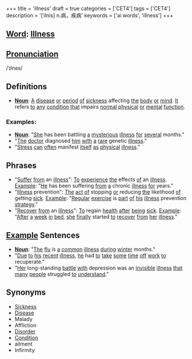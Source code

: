 +++
title = 'illness'
draft = true
categories = ['CET4']
tags = ['CET4']
description = '[ˈilnis] n.病，疾病'
keywords = ['ai words', 'illness']
+++

## [Word](/post/word/): [Illness](/post/illness/)

## [Pronunciation](/post/pronunciation/)
/ˈɪlnəs/

## Definitions
- **[Noun](/post/noun/)**: [A](/post/a/) [disease](/post/disease/) [or](/post/or/) [period](/post/period/) [of](/post/of/) [sickness](/post/sickness/) affecting [the](/post/the/) [body](/post/body/) [or](/post/or/) [mind](/post/mind/). [It](/post/it/) refers [to](/post/to/) [any](/post/any/) [condition](/post/condition/) [that](/post/that/) impairs [normal](/post/normal/) [physical](/post/physical/) [or](/post/or/) [mental](/post/mental/) [function](/post/function/).

### Examples:
- **[Noun](/post/noun/)**: "[She](/post/she/) has been battling [a](/post/a/) [mysterious](/post/mysterious/) [illness](/post/illness/) [for](/post/for/) [several](/post/several/) months."
- "[The](/post/the/) [doctor](/post/doctor/) diagnosed [him](/post/him/) [with](/post/with/) [a](/post/a/) [rare](/post/rare/) genetic [illness](/post/illness/)."
- "[Stress](/post/stress/) [can](/post/can/) [often](/post/often/) manifest [itself](/post/itself/) [as](/post/as/) [physical](/post/physical/) [illness](/post/illness/)."

## Phrases
- "[Suffer](/post/suffer/) [from](/post/from/) an [illness](/post/illness/)": [To](/post/to/) [experience](/post/experience/) [the](/post/the/) effects [of](/post/of/) an [illness](/post/illness/). [Example](/post/example/): "[He](/post/he/) has been suffering [from](/post/from/) [a](/post/a/) chronic [illness](/post/illness/) [for](/post/for/) years."
- "[Illness](/post/illness/) prevention": [The](/post/the/) [act](/post/act/) [of](/post/of/) stopping [or](/post/or/) reducing [the](/post/the/) likelihood [of](/post/of/) getting [sick](/post/sick/). [Example](/post/example/): "[Regular](/post/regular/) [exercise](/post/exercise/) is [part](/post/part/) [of](/post/of/) [his](/post/his/) [illness](/post/illness/) prevention [strategy](/post/strategy/)."
- "[Recover](/post/recover/) [from](/post/from/) an [illness](/post/illness/)": [To](/post/to/) regain [health](/post/health/) [after](/post/after/) [being](/post/being/) [sick](/post/sick/). [Example](/post/example/): "[After](/post/after/) [a](/post/a/) [week](/post/week/) [in](/post/in/) [bed](/post/bed/), [she](/post/she/) [finally](/post/finally/) started [to](/post/to/) [recover](/post/recover/) [from](/post/from/) [her](/post/her/) [illness](/post/illness/)."

## [Example](/post/example/) Sentences
- **[Noun](/post/noun/)**: "[The](/post/the/) [flu](/post/flu/) is [a](/post/a/) [common](/post/common/) [illness](/post/illness/) [during](/post/during/) [winter](/post/winter/) months."
- "[Due](/post/due/) [to](/post/to/) [his](/post/his/) [recent](/post/recent/) [illness](/post/illness/), [he](/post/he/) had [to](/post/to/) [take](/post/take/) [some](/post/some/) [time](/post/time/) [off](/post/off/) [work](/post/work/) [to](/post/to/) recuperate."
- "[Her](/post/her/) long-standing [battle](/post/battle/) [with](/post/with/) depression was an [invisible](/post/invisible/) [illness](/post/illness/) [that](/post/that/) [many](/post/many/) [people](/post/people/) struggled [to](/post/to/) [understand](/post/understand/)."

## Synonyms
- [Sickness](/post/sickness/)
- [Disease](/post/disease/)
- Malady
- Affliction
- [Disorder](/post/disorder/)
- [Condition](/post/condition/)
- ailment
- Infirmity
